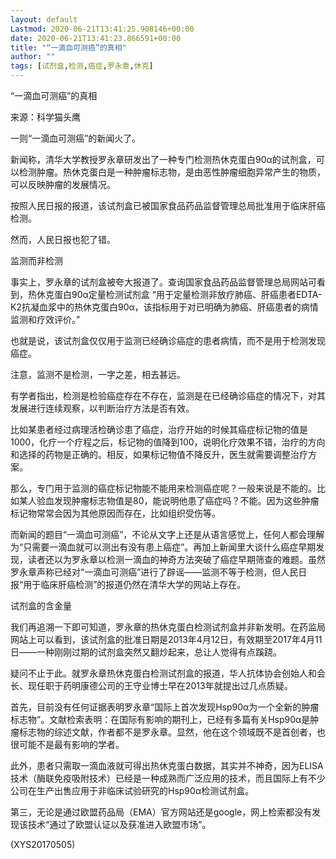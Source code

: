 ```yaml
---
layout: default
Lastmod: 2020-06-21T13:41:25.908146+00:00
date: 2020-06-21T13:41:23.866591+00:00
title: "“一滴血可测癌”的真相"
author: ""
tags: [试剂盒,检测,癌症,罗永章,休克]
---
```


“一滴血可测癌”的真相

来源：科学猫头鹰

一则“一滴血可测癌”的新闻火了。

新闻称，清华大学教授罗永章研发出了一种专门检测热休克蛋白90α的试剂盒，可以检测肿瘤。热休克蛋白是一种肿瘤标志物，是由恶性肿瘤细胞异常产生的物质，可以反映肿瘤的发展情况。

按照人民日报的报道，该试剂盒已被国家食品药品监督管理总局批准用于临床肝癌检测。

然而，人民日报也犯了错。

监测而非检测

事实上，罗永章的试剂盒被夸大报道了。查询国家食品药品监督管理总局网站可看到，热休克蛋白90α定量检测试剂盒 “用于定量检测非放疗肺癌、肝癌患者EDTA-K2抗凝血浆中的热休克蛋白90α，该指标用于对已明确为肺癌、肝癌患者的病情监测和疗效评价。”

也就是说，该试剂盒仅仅用于监测已经确诊癌症的患者病情，而不是用于检测发现癌症。

注意，监测不是检测，一字之差，相去甚远。

有学者指出，检测是检验癌症存在不存在，监测是在已经确诊癌症的情况下，对其发展进行连续观察，以判断治疗方法是否有效。

比如某患者经过病理活检确诊患了癌症，治疗开始的时候其癌症标记物的值是1000，化疗一个疗程之后，标记物的值降到100，说明化疗效果不错，治疗的方向和选择的药物是正确的。相反，如果标记物值不降反升，医生就需要调整治疗方案。

那么，专门用于监测的癌症标记物能不能用来检测癌症呢？一般来说是不能的。比如某人验血发现肿瘤标志物值是80，能说明他患了癌症吗？不能。因为这些肿瘤标记物常常会因为其他原因而存在，比如组织受伤等。

而新闻的题目“一滴血可测癌”，不论从文字上还是从语言感觉上，任何人都会理解为“只需要一滴血就可以测出有没有患上癌症”。再加上新闻里大谈什么癌症早期发现，读者还以为罗永章以检测一滴血的神奇方法突破了癌症早期筛查的难题。虽然罗永章声称已经对“一滴血可测癌”进行了辟谣——监测不等于检测，但人民日报“用于临床肝癌检测”的报道仍然在清华大学的网站上存在。

试剂盒的含金量

我们再追溯一下即可知道，罗永章的热休克蛋白检测试剂盒并非新发明。在药监局网站上可以看到，该试剂盒的批准日期是2013年4月12日，有效期至2017年4月11日——一种刚刚过期的试剂盒突然又翻炒起来，总让人觉得有点蹊跷。

疑问不止于此。就罗永章热休克蛋白检测试剂盒的报道，华人抗体协会创始人和会长、现任职于药明康德公司的王守业博士早在2013年就提出过几点质疑。

首先，目前没有任何证据表明罗永章“国际上首次发现Hsp90α为一个全新的肿瘤标志物”。文献检索表明：在国际有影响的期刊上，已经有多篇有关Hsp90α是肿瘤标志物的综述文献，作者都不是罗永章。显然，他在这个领域既不是首创者，也很可能不是最有影响的学者。

此外，患者只需取一滴血液就可得出热休克蛋白数据，其实并不神奇，因为ELISA技术（酶联免疫吸附技术）已经是一种成熟而广泛应用的技术，而且国际上有不少公司在生产出售应用于非临床试验研究的Hsp90α检测试剂盒。

第三，无论是通过欧盟药品局（EMA）官方网站还是google，网上检索都没有发现该技术“通过了欧盟认证以及获准进入欧盟市场”。

(XYS20170505)

